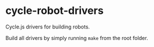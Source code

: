 # cycle-robot-drivers

Cycle.js drivers for building robots.

Build all drivers by simply running `make` from the root folder.
